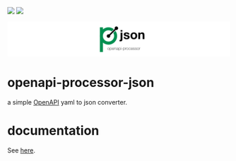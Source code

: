 [![][badge-license]][oap-license]
[![][badge-ci]][workflow-ci]

![openapi-processor-api logo](images/openapi-processor-json@1280x200.png)


# openapi-processor-json

a simple [OpenAPI][openapi] yaml to json converter.
 

# documentation

See [here][oap-docs].
  

[badge-license]: https://img.shields.io/badge/License-Apache%202.0-blue.svg?labelColor=313A42
[badge-ci]: https://github.com/openapi-processor/openapi-processor-json/workflows/ci/badge.svg

[workflow-ci]: https://github.com/openapi-processor/openapi-processor-json/actions?query=workflow%3Aci

[openapi]: https://www.openapis.org/

[oap-docs]: https://docs.openapiprocessor.io/json
[oap-license]: https://github.com/openapi-processor/openapi-processor-json/blob/master/LICENSE
[oap-sample]: https://github.com/openapi-processor/openapi-processor-spring-mvc-sample
